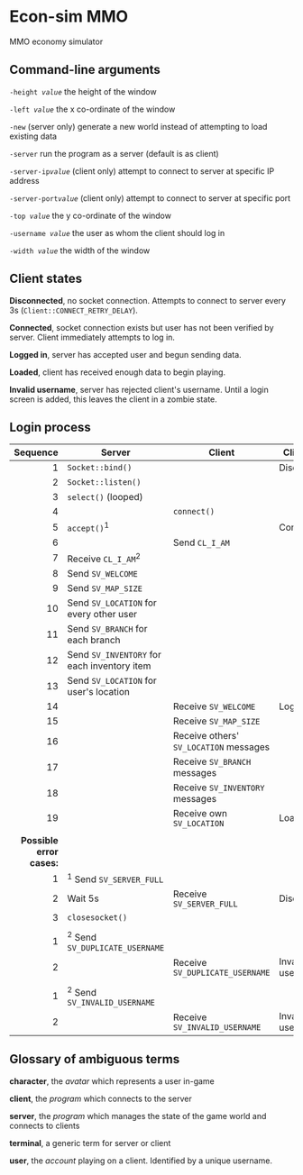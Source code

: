 # Econ-sim MMO
MMO economy simulator

## Command-line arguments

`-height `*`value`* the height of the window

`-left `*`value`* the x co-ordinate of the window

`-new` (server only) generate a new world instead of attempting to load existing data

`-server` run the program as a server (default is as client)

`-server-ip`*`value`* (client only) attempt to connect to server at specific IP address

`-server-port`*`value`* (client only) attempt to connect to server at specific port

`-top `*`value`* the y co-ordinate of the window

`-username `*`value`* the user as whom the client should log in

`-width `*`value`* the width of the window

## Client states
**Disconnected**, no socket connection.  Attempts to connect to server every 3s (`Client::CONNECT_RETRY_DELAY`).

**Connected**, socket connection exists but user has not been verified by server.  Client immediately attempts to log in.

**Logged in**, server has accepted user and begun sending data.

**Loaded**, client has received enough data to begin playing.

**Invalid username**, server has rejected client's username.  Until a login screen is added, this leaves the client in a zombie state.

## Login process
Sequence | Server | Client | Client state
-----: | ------ | ------ | ------
1 | `Socket::bind()` | | Disconnected
2 | `Socket::listen()` | | 
3 | `select()` (looped) | | 
4 | | `connect()` | 
5 | `accept()`<sup>1</sup> | | Connected
6 | | Send `CL_I_AM` | 
7 | Receive `CL_I_AM`<sup>2</sup> | | 
8 | Send `SV_WELCOME` |  | 
9 | Send `SV_MAP_SIZE` |  | 
10 | Send `SV_LOCATION` for every other user |  | 
11 | Send `SV_BRANCH` for each branch |  | 
12 | Send `SV_INVENTORY` for each inventory item |  | 
13 | Send `SV_LOCATION` for user's location |  | 
14 | | Receive `SV_WELCOME` | Logged in
15 | | Receive `SV_MAP_SIZE` | 
16 | | Receive others' `SV_LOCATION` messages | 
17 | | Receive `SV_BRANCH` messages | 
18 | | Receive `SV_INVENTORY` messages | 
19 | | Receive own `SV_LOCATION` | Loaded
 | | | 
 | **Possible error cases:** | |
1 |<sup>1</sup> Send `SV_SERVER_FULL` | | 
2 |Wait 5s | Receive `SV_SERVER_FULL` | Disconnected
3 |`closesocket()` | | 
 | | | 
1 |<sup>2</sup> Send `SV_DUPLICATE_USERNAME` | | 
2 | | Receive `SV_DUPLICATE_USERNAME` | Invalid username
 | | | 
1 |<sup>2</sup> Send `SV_INVALID_USERNAME` | | 
2 | | Receive `SV_INVALID_USERNAME` | Invalid username

## Glossary of ambiguous terms
**character**, the *avatar* which represents a user in-game

**client**, the *program* which connects to the server

**server**, the *program* which manages the state of the game world and connects to clients

**terminal**, a generic term for server or client

**user**, the *account* playing on a client.  Identified by a unique username.
